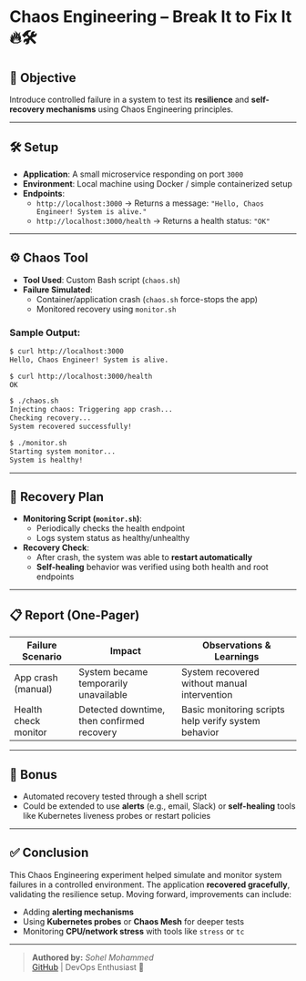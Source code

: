# Chaos Engineering – Break It to Fix It 🔥🛠️

## 🎯 Objective  
Introduce controlled failure in a system to test its **resilience** and **self-recovery mechanisms** using Chaos Engineering principles.

---

## 🛠️ Setup

- **Application**: A small microservice responding on port `3000`
- **Environment**: Local machine using Docker / simple containerized setup
- **Endpoints**:
  - `http://localhost:3000` → Returns a message: `"Hello, Chaos Engineer! System is alive."`
  - `http://localhost:3000/health` → Returns a health status: `"OK"`

---

## ⚙️ Chaos Tool

- **Tool Used**: Custom Bash script (`chaos.sh`)
- **Failure Simulated**:  
  - Container/application crash (`chaos.sh` force-stops the app)
  - Monitored recovery using `monitor.sh`

### Sample Output:
```bash
$ curl http://localhost:3000
Hello, Chaos Engineer! System is alive.

$ curl http://localhost:3000/health
OK

$ ./chaos.sh
Injecting chaos: Triggering app crash...
Checking recovery...
System recovered successfully!

$ ./monitor.sh
Starting system monitor...
System is healthy!
```

---

## 🔄 Recovery Plan

- **Monitoring Script (`monitor.sh`)**:
  - Periodically checks the health endpoint
  - Logs system status as healthy/unhealthy
- **Recovery Check**:
  - After crash, the system was able to **restart automatically**
  - **Self-healing** behavior was verified using both health and root endpoints

---

## 📋 Report (One-Pager)

| Failure Scenario     | Impact                                     | Observations & Learnings                             |
|----------------------|--------------------------------------------|------------------------------------------------------|
| App crash (manual)   | System became temporarily unavailable       | System recovered without manual intervention         |
| Health check monitor | Detected downtime, then confirmed recovery | Basic monitoring scripts help verify system behavior |

---

## 🌟 Bonus

- Automated recovery tested through a shell script
- Could be extended to use **alerts** (e.g., email, Slack) or **self-healing** tools like Kubernetes liveness probes or restart policies

---

## ✅ Conclusion

This Chaos Engineering experiment helped simulate and monitor system failures in a controlled environment. The application **recovered gracefully**, validating the resilience setup. Moving forward, improvements can include:
- Adding **alerting mechanisms**
- Using **Kubernetes probes** or **Chaos Mesh** for deeper tests
- Monitoring **CPU/network stress** with tools like `stress` or `tc`

---

> **Authored by:** *Sohel Mohammed*  
> [GitHub](https://github.com/sohelmohammed0/Chaos-Engineering) | DevOps Enthusiast 🚀
